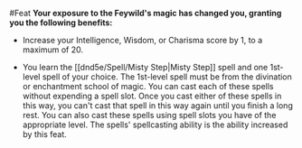 #Feat
**Your exposure to the Feywild's magic has changed you, granting you the following benefits:**

* Increase your Intelligence, Wisdom, or Charisma score by 1, to a maximum of 20.

* You learn the [[dnd5e/Spell/Misty Step\|Misty Step]] spell and one 1st-level spell of your choice. The 1st-level spell must be from the divination or enchantment school of magic. You can cast each of these spells without expending a spell slot. Once you cast either of these spells in this way, you can't cast that spell in this way again until you finish a long rest. You can also cast these spells using spell slots you have of the appropriate level. The spells' spellcasting ability is the ability increased by this feat.